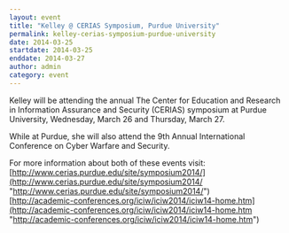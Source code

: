 ```yaml
---
layout: event
title: "Kelley @ CERIAS Symposium, Purdue University"
permalink: kelley-cerias-symposium-purdue-university
date: 2014-03-25
startdate: 2014-03-25
enddate: 2014-03-27
author: admin
category: event
---
```


Kelley will be attending the annual The Center for Education and Research in Information Assurance and Security (CERIAS) symposium at Purdue University, Wednesday, March 26 and Thursday, March 27.

While at Purdue, she will also attend the 9th Annual International Conference on Cyber Warfare and Security.

For more information about both of these events visit:  
 [http://www.cerias.purdue.edu/site/symposium2014/](http://www.cerias.purdue.edu/site/symposium2014/ "http://www.cerias.purdue.edu/site/symposium2014/")  
 [http://academic-conferences.org/iciw/iciw2014/iciw14-home.htm](http://academic-conferences.org/iciw/iciw2014/iciw14-home.htm "http://academic-conferences.org/iciw/iciw2014/iciw14-home.htm")

